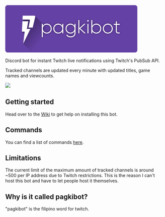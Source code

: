 <img src="https://github.com/LeaPhant/pagkibot/blob/master/res/logo.png?" height="150">

Discord bot for instant Twitch live notifications using Twitch's PubSub API.

Tracked channels are updated every minute with updated titles, game names and viewcounts.

<img src="https://i.imgur.com/8fnjDEu.png">

## Getting started

Head over to the [Wiki](https://github.com/LeaPhant/pagkibot/wiki) to get help on installing this bot.

## Commands

You can find a list of commands [here](https://github.com/LeaPhant/pagkibot/wiki/4.-Commands).

## Limitations

The current limit of the maximum amount of tracked channels is around ~500 per IP address due to Twitch restrictions. This is the reason I can't host this bot and have to let people host it themselves.

## Why is it called pagkibot?

"pagkibot" is the filipino word for twitch.
